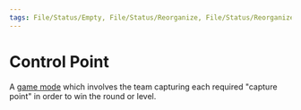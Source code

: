 ```yaml
---
tags: File/Status/Empty, File/Status/Reorganize, File/Status/Reorganize, File/Status/Recategorize, File/Status/Summarize, File/Status/Structuralize
---
```


# Control Point


A [game mode](https://en.wikipedia.org/wiki/Glossary_of_video_game_terms#game_mode) which involves the team capturing each required "capture point" in order to win the round or level.


